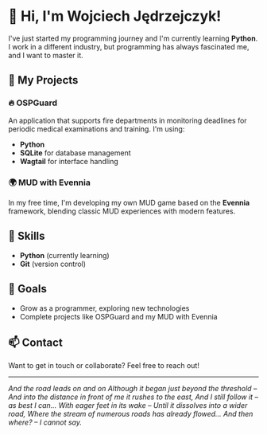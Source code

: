 # 👋 Hi, I'm Wojciech Jędrzejczyk!

I've just started my programming journey and I'm currently learning **Python**. I work in a different industry, but programming has always fascinated me, and I want to master it.

## 🚀 My Projects

### 🔥 OSPGuard
An application that supports fire departments in monitoring deadlines for periodic medical examinations and training. I'm using:
- **Python**
- **SQLite** for database management
- **Wagtail** for interface handling

### 🌍 MUD with Evennia
In my free time, I'm developing my own MUD game based on the **Evennia** framework, blending classic MUD experiences with modern features.

## 💼 Skills
- **Python** (currently learning)
- **Git** (version control)

## 🎯 Goals
- Grow as a programmer, exploring new technologies
- Complete projects like OSPGuard and my MUD with Evennia

## 📫 Contact
Want to get in touch or collaborate? Feel free to reach out!

---

*And the road leads on and on
Although it began just beyond the threshold –
And into the distance in front of me it rushes to the east,
And I still follow it – as best I can…
With eager feet in its wake –
Until it dissolves into a wider road,
Where the stream of numerous roads has already flowed…
And then where? – I cannot say.*

